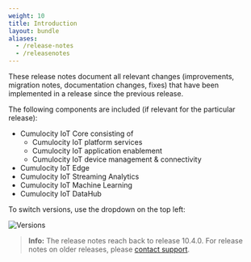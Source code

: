 ```yaml
---
weight: 10
title: Introduction
layout: bundle
aliases:
  - /release-notes
  - /releasenotes
---
```



These release notes document all relevant changes (improvements, migration notes, documentation changes, fixes) that have been implemented in a release since the previous release.

The following components are included (if relevant for the particular release):

* Cumulocity IoT Core consisting of
	* Cumulocity IoT platform services
	* Cumulocity IoT application enablement
	* Cumulocity IoT device management & connectivity
* Cumulocity IoT Edge
* Cumulocity IoT Streaming Analytics
* Cumulocity IoT Machine Learning
* Cumulocity IoT DataHub

To switch versions, use the dropdown on the top left:

![Versions](/images/release-notes/releasenotes-version-dropdown.png)

>**Info:** The release notes reach back to release 10.4.0. For release notes on older releases, please [contact support](https://cumulocity.com/guides/about-doc/contacting-support/).
